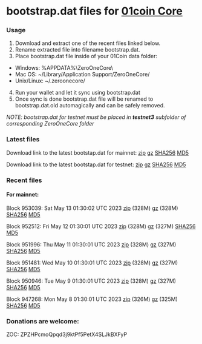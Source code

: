 # bootstrap.dat files for [01coin Core](https://01coin.io)

### Usage

1. Download and extract one of the recent files linked below.
2. Rename extracted file into filename bootstrap.dat.
3. Place bootstrap.dat file inside of your 01Coin data folder:
 - Windows: %APPDATA%\ZeroOneCore\
 - Mac OS: ~/Library/Application Support/ZeroOneCore/
 - Unix/Linux: ~/.zeroonecore/
4. Run your wallet and let it sync using bootstrap.dat
5. Once sync is done bootstrap.dat file will be renamed to bootstrap.dat.old automagically and can be safely removed.

_NOTE: bootstrap.dat for testnet must be placed in **testnet3** subfolder of corresponding ZeroOneCore folder_

### Latest files
Download link to the latest bootstap.dat for mainnet: [zip](https://files.01coin.io/mainnet/bootstrap.dat.zip) [gz](https://files.01coin.io/mainnet/bootstrap.dat.tar.gz) [SHA256](https://files.01coin.io/mainnet/sha256.txt) [MD5](https://files.01coin.io/mainnet/md5.txt)

Download link to the latest bootstap.dat for testnet: [zip](https://files.01coin.io/testnet/bootstrap.dat.zip) [gz](https://files.01coin.io/testnet/bootstrap.dat.tar.gz) [SHA256](https://files.01coin.io/testnet/sha256.txt) [MD5](https://files.01coin.io/testnet/md5.txt)

### Recent files

#### For mainnet:

Block 953039: Sat May 13 01:30:02 UTC 2023 [zip](https://files.01coin.io/mainnet/2023-05-13/bootstrap.dat.zip) (328M) [gz](https://files.01coin.io/mainnet/2023-05-13/bootstrap.dat.tar.gz) (328M) [SHA256](https://files.01coin.io/mainnet/2023-05-13/sha256.txt) [MD5](https://files.01coin.io/mainnet/2023-05-13/md5.txt)

Block 952512: Fri May 12 01:30:01 UTC 2023 [zip](https://files.01coin.io/mainnet/2023-05-12/bootstrap.dat.zip) (328M) [gz](https://files.01coin.io/mainnet/2023-05-12/bootstrap.dat.tar.gz) (327M) [SHA256](https://files.01coin.io/mainnet/2023-05-12/sha256.txt) [MD5](https://files.01coin.io/mainnet/2023-05-12/md5.txt)

Block 951996: Thu May 11 01:30:01 UTC 2023 [zip](https://files.01coin.io/mainnet/2023-05-11/bootstrap.dat.zip) (328M) [gz](https://files.01coin.io/mainnet/2023-05-11/bootstrap.dat.tar.gz) (327M) [SHA256](https://files.01coin.io/mainnet/2023-05-11/sha256.txt) [MD5](https://files.01coin.io/mainnet/2023-05-11/md5.txt)

Block 951481: Wed May 10 01:30:01 UTC 2023 [zip](https://files.01coin.io/mainnet/2023-05-10/bootstrap.dat.zip) (328M) [gz](https://files.01coin.io/mainnet/2023-05-10/bootstrap.dat.tar.gz) (327M) [SHA256](https://files.01coin.io/mainnet/2023-05-10/sha256.txt) [MD5](https://files.01coin.io/mainnet/2023-05-10/md5.txt)

Block 950946: Tue May  9 01:30:01 UTC 2023 [zip](https://files.01coin.io/mainnet/2023-05-09/bootstrap.dat.zip) (328M) [gz](https://files.01coin.io/mainnet/2023-05-09/bootstrap.dat.tar.gz) (327M) [SHA256](https://files.01coin.io/mainnet/2023-05-09/sha256.txt) [MD5](https://files.01coin.io/mainnet/2023-05-09/md5.txt)

Block 947268: Mon May  8 01:30:01 UTC 2023 [zip](https://files.01coin.io/mainnet/2023-05-08/bootstrap.dat.zip) (326M) [gz](https://files.01coin.io/mainnet/2023-05-08/bootstrap.dat.tar.gz) (325M) [SHA256](https://files.01coin.io/mainnet/2023-05-08/sha256.txt) [MD5](https://files.01coin.io/mainnet/2023-05-08/md5.txt)


### Donations are welcome:

ZOC: ZPZHPcmoQpqd3j9ktPf5PetX4SLJkBXFyP
